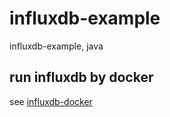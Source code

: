 # influxdb-example

influxdb-example, java

## run influxdb by docker

see [influxdb-docker](./documents/influxdb-docker/docker-compose.yaml)
